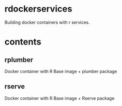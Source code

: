 # rdockerservices
Building docker containers with r services.

# contents 

## rplumber

Docker container with R Base image + plumber package

## rserve

Docker container with R Base image + Rserve package